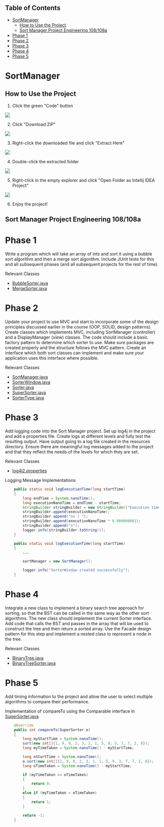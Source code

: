 ## Table of Contents
- [SortManager](#sortmanager)
    * [How to Use the Project](#how-to-use-the-project)
    * [Sort Manager Project Engineering 108/108a](#sort-manager-project-engineering-108-108a)
- [Phase 1](#phase-1)
- [Phase 2](#phase-2)
- [Phase 3](#phase-3)
- [Phase 4](#phase-4)
- [Phase 5](#phase-5)

# SortManager
## How to Use the Project

1. Click the green "Code" button 

![](https://i.imgur.com/NJJEAcF.png)

2. Click "Download ZIP"

![](https://i.imgur.com/oIFRjQE.png)

3. Right-click the downloaded file and click "Extract Here"

![](https://i.imgur.com/MsepGvG.png)

4. Double-click the extracted folder

![](https://i.imgur.com/MDUlzSy.png)

5. Right-click in the empty explorer and click "Open Folder as Intellij IDEA Project"

![](https://i.imgur.com/QjeuY1U.png)

6. Enjoy the project!

## Sort Manager Project Engineering 108/108a
# Phase 1

Write a program which will take an array of ints and sort it using a bubble sort algorithm and then a merge sort algorithm. Include JUnit tests for this and all subsequent phases (and all subsequent projects for the rest of time).

Relevant Classes
- [BubbleSorter.java](../main/src/main/java/com/jgilbride/sorting/model/BubbleSorter.java)
- [MergeSorter.java](../main/src/main/java/com/jgilbride/sorting/model/MergeSorter.java)

# Phase 2

Update your project to use MVC and start to incorporate some of the design principles discussed earlier in the course (OOP, SOLID, design patterns). Create classes which implements MVC, including SortManager (controller) and a DisplayManager (view) classes. The code should include a basic factory pattern to determine which sorter to use. Make sure packages are created properly and the structure follows the MVC pattern. Create an interface which both sort classes can implement and make sure your application uses this interface where possible.

Relevant Classes
- [SortManager.java](../main/src/main/java/com/jgilbride/sorting/controller/SortManager.java)
- [SorterWindow.java](../main/src/main/java/com/jgilbride/sorting/view/SorterWindow.java)
- [Sorter.java](../main/src/main/java/com/jgilbride/sorting/model/Sorter.java)
- [SuperSorter.java](../main/src/main/java/com/jgilbride/sorting/model/SuperSorter.java)
- [SorterType.java](../main/src/main/java/com/jgilbride/sorting/model/SorterType.java)

# Phase 3

Add logging code into the Sort Manager project. Set up log4j in the project and add a properties file. Create logs at different levels and fully test the resulting output. Have output going to a log file created in the resources directory. Ensure there are meaningful log messages added to the project and that they reflect the needs of the levels for which they are set.

Relevant Classes
- [log4j2.properties](../main/src/main/resources/log4j2.properties)

Logging Message Implementations
```Java
    public static void logExecutionTime(long startTime)
    {
        long endTime = System.nanoTime();
        long executionNanoTime = endTime - startTime;
        StringBuilder stringBuilder = new StringBuilder("Execution time: ");
        stringBuilder.append(executionNanoTime);
        stringBuilder.append("ns | ");
        stringBuilder.append(executionNanoTime * 0.000000001);
        stringBuilder.append("s");
        logger.info(stringBuilder.toString());
    }
```
```Java
    public static void logExecutionTime(long startTime)
    {
        ...

        sortManager = new SortManager();

        logger.info("SorterWindow created successfully");
    }
```

# Phase 4

Integrate a new class to implement a binary search tree approach for sorting, so that the BST can be called in the same way as the other sort algorithms. The new class should implement the current Sorter interface. Add code that calls the BST and passes in the array that will be used to construct the tree and then return a sorted array. Use the Facade design pattern for this step and implement a nested class to represent a node in the tree.

Relevant Classes
- [BinaryTree.java](../main/src/main/java/com/jgilbride/sorting/model/BinaryTree.java)
- [BinaryTreeSorter.java](../main/src/main/java/com/jgilbride/sorting/model/BinaryTreeSorter.java)

# Phase 5

Add timing information to the project and allow the user to select multiple algorithms to compare their performance.

Implementation of compareTo using the Comparable interface in [SuperSorter.java](../main/src/main/java/com/jgilbride/sorting/model/SuperSorter.java)
```Java
    @Override
    public int compareTo(SuperSorter o)
    {
        long myStartTime = System.nanoTime();
        sort(new int[]{1, 9, 8, 2, 3, 1, 1, 5, 9, 3, 7, 7, 2, 8});
        long myTimeTaken = System.nanoTime() - myStartTime;

        long oStartTime = System.nanoTime();
        o.sort(new int[]{1, 9, 8, 2, 3, 1, 1, 5, 9, 3, 7, 7, 2, 8});
        long oTimeTaken = System.nanoTime() - myStartTime;

        if (myTimeTaken == oTimeTaken)
        {
            return 0;
        }
        else if (myTimeTaken < oTimeTaken)
        {
            return 1;
        }

        return -1;
    }
```
